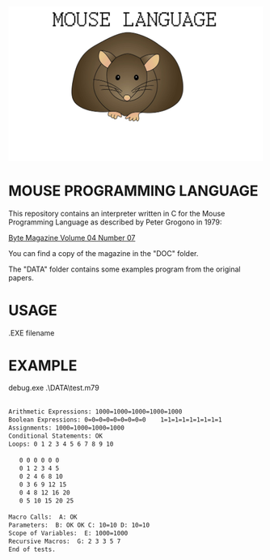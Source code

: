 ![screenshot](image.jpg)

# MOUSE PROGRAMMING LANGUAGE
This repository contains an interpreter written in C for the Mouse Programming Language as described by Peter Grogono in 1979:

[Byte Magazine Volume 04 Number 07](https://archive.org/details/byte-magazine-1979-07-rescan/page/n199/mode/2up)  

You can find a copy of the magazine in the "DOC" folder.

The "DATA" folder contains some examples program from the original papers.

# USAGE
.EXE filename

# EXAMPLE
debug.exe .\DATA\test.m79

```

Arithmetic Expressions: 1000=1000=1000=1000=1000
Boolean Expressions: 0=0=0=0=0=0=0=0=0    1=1=1=1=1=1=1=1=1
Assignments: 1000=1000=1000=1000
Conditional Statements: OK
Loops: 0 1 2 3 4 5 6 7 8 9 10

   0 0 0 0 0 0
   0 1 2 3 4 5
   0 2 4 6 8 10
   0 3 6 9 12 15
   0 4 8 12 16 20
   0 5 10 15 20 25

Macro Calls:  A: OK
Parameters:  B: OK OK C: 10=10 D: 10=10
Scope of Variables:  E: 1000=1000
Recursive Macros:  G: 2 3 3 5 7
End of tests.
```  
